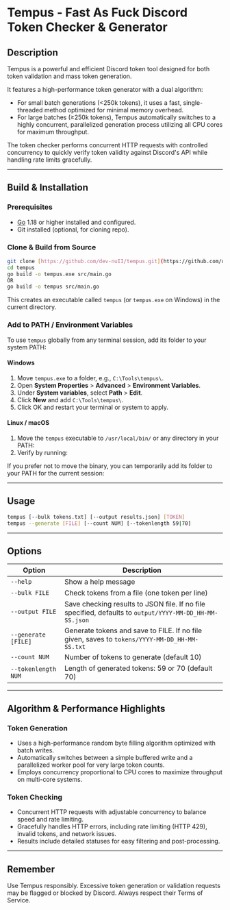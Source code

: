 # Tempus - Fast As Fuck Discord Token Checker & Generator

## Description

Tempus is a powerful and efficient Discord token tool designed for both token validation and mass token generation.

It features a high-performance token generator with a dual algorithm:

- For small batch generations (<250k tokens), it uses a fast, single-threaded method optimized for minimal memory overhead.
- For large batches (≥250k tokens), Tempus automatically switches to a highly concurrent, parallelized generation process utilizing all CPU cores for maximum throughput.

The token checker performs concurrent HTTP requests with controlled concurrency to quickly verify token validity against Discord's API while handling rate limits gracefully.

---

## Build & Installation

### Prerequisites

- [Go](https://golang.org/dl/) 1.18 or higher installed and configured.
- Git installed (optional, for cloning repo).

### Clone & Build from Source

```bash
git clone [https://github.com/dev-nuII/tempus.git](https://github.com/dev-nuII/tempus.git)
cd tempus
go build -o tempus.exe src/main.go
OR
go build -o tempus src/main.go 
```

This creates an executable called `tempus` (or `tempus.exe` on Windows) in the current directory.

### Add to PATH / Environment Variables

To use `tempus` globally from any terminal session, add its folder to your system PATH:

#### Windows

1. Move `tempus.exe` to a folder, e.g., `C:\Tools\tempus\`.
2. Open **System Properties** > **Advanced** > **Environment Variables**.
3. Under **System variables**, select **Path** > **Edit**.
4. Click **New** and add `C:\Tools\tempus\`.
5. Click OK and restart your terminal or system to apply.

#### Linux / macOS

1. Move the `tempus` executable to `/usr/local/bin/` or any directory in your PATH:
2. Verify by running:

If you prefer not to move the binary, you can temporarily add its folder to your PATH for the current session:

---

## Usage

```bash
tempus [--bulk tokens.txt] [--output results.json] [TOKEN]
tempus --generate [FILE] [--count NUM] [--tokenlength 59|70]
```
---

## Options

| Option | Description |
| --- | --- |
| `--help` | Show a help message |
| `--bulk FILE` | Check tokens from a file (one token per line) |
| `--output FILE` | Save checking results to JSON file. If no file specified, defaults to `output/YYYY-MM-DD_HH-MM-SS.json` |
| `--generate [FILE]` | Generate tokens and save to FILE. If no file given, saves to `tokens/YYYY-MM-DD_HH-MM-SS.txt` |
| `--count NUM` | Number of tokens to generate (default 10) |
| `--tokenlength NUM` | Length of generated tokens: 59 or 70 (default 70) |

---

## Algorithm & Performance Highlights

### Token Generation

- Uses a high-performance random byte filling algorithm optimized with batch writes.
- Automatically switches between a simple buffered write and a parallelized worker pool for very large token counts.
- Employs concurrency proportional to CPU cores to maximize throughput on multi-core systems.

### Token Checking

- Concurrent HTTP requests with adjustable concurrency to balance speed and rate limiting.
- Gracefully handles HTTP errors, including rate limiting (HTTP 429), invalid tokens, and network issues.
- Results include detailed statuses for easy filtering and post-processing.

---

## Remember

Use Tempus responsibly. Excessive token generation or validation requests may be flagged or blocked by Discord. Always respect their Terms of Service.
